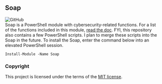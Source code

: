 ## Soap
![GitHub](https://img.shields.io/github/license/cyberphor/soap)  
Soap is a PowerShell module with cybersecurity-related functions. For a list of the functions included in this module, [read the doc](/Docs/Functions.md). FYI, this repository also contains a few PowerShell scripts. I plan to merge these scripts into the Soap in the future. To install the Soap, enter the command below into an elevated PowerShell session.

```pwsh
Install-Module -Name Soap
```

### Copyright
This project is licensed under the terms of the [MIT license](/LICENSE).
